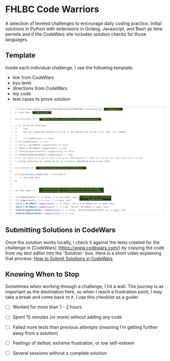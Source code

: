 # FHLBC Code Warriors

A selection of leveled challenges to encourage daily coding practice. Initial solutions in Python with extensions in 
Golang, Javascript, and Bash as time permits and if the CodeWars site includes solution checks for those languages.

## Template

Inside each individual challenge, I use the following template:
- link from CodeWars
- kyu level
- directions from CodeWars
- my code
- test cases to prove solution

![sample_set_up](sample_setup_for_daily_challenge.png)

## Submitting Solutions in CodeWars

Once the solution works locally, I check it against the tests created for the challenge in [CodeWars]
(https://www.codewars.com/) by copying the code from my text editor into the 'Solution:' box. Here is a short video 
explaining that process: [How to Submit Solutions in CodeWars](https://www.youtube.com/watch?v=cDwg6-sUd3I)

## Knowing When to Stop

Sometimes when working through a challenge, I hit a wall. The journey is as important as the destination here, so 
when I reach a frustration point, I may take a break and come back to it. I use this checklist as a guide:
- [ ] Worked for more than 1 - 2 hours
- [ ] Spent 15 minutes (or more) without adding any code
- [ ] Failed more tests than previous attempts (meaning I'm getting further away from a solution)
- [ ] Feelings of defeat, extreme frustration, or low self-esteem
- [ ] Several sessions without a complete solution


